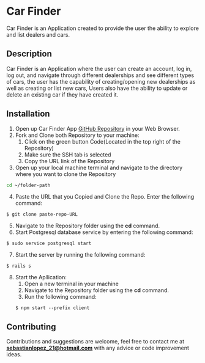 # Car Finder

Car Finder is an Application created to provide the user the ability to explore and list dealers and cars.

## Description

Car Finder is an Application where the user can create an account, log in, log out, and navigate through different dealerships and see different types of cars,
the user has the capability of creating/opening new dealerships as well as creating or list new cars, Users also have the ability to update or delete an existing car if they have created it.

## Installation

1.  Open up Car Finder App [GitHub Repository](https://github.com/Jsebas0721/car-finder-app) in your Web Browser.
2.  Fork and Clone both Repository to your machine:
    1. Click on the green button Code(Located in the top right of the Repository)
    2. Make sure the SSH tab is selected
    3. Copy the URL link of the Repository
3. Open up your local machine terminal and navigate to the directory where you want to clone the Repository
```bash
cd ~/folder-path
```
4. Paste the URL that you Copied and Clone the Repo. Enter the following command:
```
$ git clone paste-repo-URL
```
5. Navigate to the Repository folder using the **cd** command.
6. Start Postgresql database service by entering the following command:
```
$ sudo service postgresql start
``` 
7. Start the server by running the following command:
```
$ rails s
``` 
8. Start the Apllication:
    1. Open a new terminal in your machine 
    2. Navigate to the Repository folder using the **cd** command.
    3. Run the following command:
    ```
    $ npm start --prefix client
    ```

## Contributing

Contributions and suggestions are welcome, feel free to contact me at **sebastianlopez_21@hotmail.com** with any advice or code improvement ideas.

